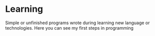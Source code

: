 # Learning
Simple or unfinished programs wrote during learning new language or technologies. Here you can see my first steps in programming
